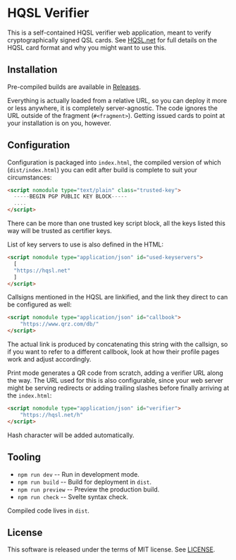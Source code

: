 # HQSL Verifier

This is a self-contained HQSL verifier web application, meant to verify cryptographically signed QSL cards. See [HQSL.net](https://hqsl.net) for full details on the HQSL card format and why you might want to use this.

## Installation

Pre-compiled builds are available in [Releases](https://github.com/hamlog-online/hqsl-web/releases/latest).

Everything is actually loaded from a relative URL, so you can deploy it more or less anywhere, it is completely server-agnostic. The code ignores the URL outside of the fragment (`#<fragment>`). Getting issued cards to point at your installation is on you, however.

## Configuration

Configuration is packaged into `index.html`, the compiled version of which (`dist/index.html`) you can edit after build is complete to suit your circumstances:

```html
<script nomodule type="text/plain" class="trusted-key">
  -----BEGIN PGP PUBLIC KEY BLOCK-----
  ....
</script>
```

There can be more than one trusted key script block, all the keys listed this way will be trusted as certifier keys.

List of key servers to use is also defined in the HTML:

```html
<script nomodule type="application/json" id="used-keyservers">
  [
  "https://hqsl.net"
  ]
</script>
````

Callsigns mentioned in the HQSL are linkified, and the link they direct to can be configured as well:

```html
<script nomodule type="application/json" id="callbook">
    "https://www.qrz.com/db/"
</script>
```

The actual link is produced by concatenating this string with the callsign, so if you want to refer to a different callbook, look at how their profile pages work and adjust accordingly.

Print mode generates a QR code from scratch, adding a verifier URL along the way. The URL used for this is also configurable, since your web server might be serving redirects or adding trailing slashes before finally arriving at the `index.html`:

```html
<script nomodule type="application/json" id="verifier">
    "https://hqsl.net/h"
</script>
```

Hash character will be added automatically.

## Tooling

+ `npm run dev` -- Run in development mode.
+ `npm run build` -- Build for deployment in `dist`.
+ `npm run preview` -- Preview the production build.
+ `npm run check` -- Svelte syntax check.

Compiled code lives in `dist`.

## License

This software is released under the terms of MIT license. See [LICENSE](LICENSE).
